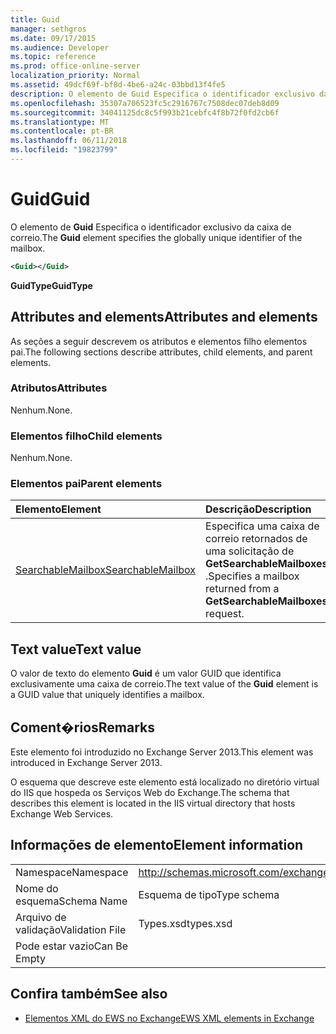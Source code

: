 ```yaml
---
title: Guid
manager: sethgros
ms.date: 09/17/2015
ms.audience: Developer
ms.topic: reference
ms.prod: office-online-server
localization_priority: Normal
ms.assetid: 49dcf69f-bf8d-4be6-a24c-03bbd13f4fe5
description: O elemento de Guid Especifica o identificador exclusivo da caixa de correio.
ms.openlocfilehash: 35307a706523fc5c2916767c7508dec07deb8d09
ms.sourcegitcommit: 34041125dc8c5f993b21cebfc4f8b72f0fd2cb6f
ms.translationtype: MT
ms.contentlocale: pt-BR
ms.lasthandoff: 06/11/2018
ms.locfileid: "19823799"
---
```

# <a name="guid"></a><span data-ttu-id="68452-103">Guid</span><span class="sxs-lookup"><span data-stu-id="68452-103">Guid</span></span>

<span data-ttu-id="68452-104">O elemento de **Guid** Especifica o identificador exclusivo da caixa de correio.</span><span class="sxs-lookup"><span data-stu-id="68452-104">The **Guid** element specifies the globally unique identifier of the mailbox.</span></span> 
  
```XML
<Guid></Guid>
```

 <span data-ttu-id="68452-105">**GuidType**</span><span class="sxs-lookup"><span data-stu-id="68452-105">**GuidType**</span></span>
## <a name="attributes-and-elements"></a><span data-ttu-id="68452-106">Attributes and elements</span><span class="sxs-lookup"><span data-stu-id="68452-106">Attributes and elements</span></span>

<span data-ttu-id="68452-107">As seções a seguir descrevem os atributos e elementos filho elementos pai.</span><span class="sxs-lookup"><span data-stu-id="68452-107">The following sections describe attributes, child elements, and parent elements.</span></span>
  
### <a name="attributes"></a><span data-ttu-id="68452-108">Atributos</span><span class="sxs-lookup"><span data-stu-id="68452-108">Attributes</span></span>

<span data-ttu-id="68452-109">Nenhum.</span><span class="sxs-lookup"><span data-stu-id="68452-109">None.</span></span>
  
### <a name="child-elements"></a><span data-ttu-id="68452-110">Elementos filho</span><span class="sxs-lookup"><span data-stu-id="68452-110">Child elements</span></span>

<span data-ttu-id="68452-111">Nenhum.</span><span class="sxs-lookup"><span data-stu-id="68452-111">None.</span></span>
  
### <a name="parent-elements"></a><span data-ttu-id="68452-112">Elementos pai</span><span class="sxs-lookup"><span data-stu-id="68452-112">Parent elements</span></span>

|<span data-ttu-id="68452-113">**Elemento**</span><span class="sxs-lookup"><span data-stu-id="68452-113">**Element**</span></span>|<span data-ttu-id="68452-114">**Descrição**</span><span class="sxs-lookup"><span data-stu-id="68452-114">**Description**</span></span>|
|:-----|:-----|
|[<span data-ttu-id="68452-115">SearchableMailbox</span><span class="sxs-lookup"><span data-stu-id="68452-115">SearchableMailbox</span></span>](searchablemailbox.md) <br/> |<span data-ttu-id="68452-116">Especifica uma caixa de correio retornados de uma solicitação de **GetSearchableMailboxes** .</span><span class="sxs-lookup"><span data-stu-id="68452-116">Specifies a mailbox returned from a **GetSearchableMailboxes** request.</span></span>  <br/> |
   
## <a name="text-value"></a><span data-ttu-id="68452-117">Text value</span><span class="sxs-lookup"><span data-stu-id="68452-117">Text value</span></span>

<span data-ttu-id="68452-118">O valor de texto do elemento **Guid** é um valor GUID que identifica exclusivamente uma caixa de correio.</span><span class="sxs-lookup"><span data-stu-id="68452-118">The text value of the **Guid** element is a GUID value that uniquely identifies a mailbox.</span></span> 
  
## <a name="remarks"></a><span data-ttu-id="68452-119">Coment�rios</span><span class="sxs-lookup"><span data-stu-id="68452-119">Remarks</span></span>

<span data-ttu-id="68452-120">Este elemento foi introduzido no Exchange Server 2013.</span><span class="sxs-lookup"><span data-stu-id="68452-120">This element was introduced in Exchange Server 2013.</span></span>
  
<span data-ttu-id="68452-121">O esquema que descreve este elemento está localizado no diretório virtual do IIS que hospeda os Serviços Web do Exchange.</span><span class="sxs-lookup"><span data-stu-id="68452-121">The schema that describes this element is located in the IIS virtual directory that hosts Exchange Web Services.</span></span>
  
## <a name="element-information"></a><span data-ttu-id="68452-122">Informações de elemento</span><span class="sxs-lookup"><span data-stu-id="68452-122">Element information</span></span>

|||
|:-----|:-----|
|<span data-ttu-id="68452-123">Namespace</span><span class="sxs-lookup"><span data-stu-id="68452-123">Namespace</span></span>  <br/> |http://schemas.microsoft.com/exchange/services/2006/types  <br/> |
|<span data-ttu-id="68452-124">Nome do esquema</span><span class="sxs-lookup"><span data-stu-id="68452-124">Schema Name</span></span>  <br/> |<span data-ttu-id="68452-125">Esquema de tipo</span><span class="sxs-lookup"><span data-stu-id="68452-125">Type schema</span></span>  <br/> |
|<span data-ttu-id="68452-126">Arquivo de validação</span><span class="sxs-lookup"><span data-stu-id="68452-126">Validation File</span></span>  <br/> |<span data-ttu-id="68452-127">Types.xsd</span><span class="sxs-lookup"><span data-stu-id="68452-127">types.xsd</span></span>  <br/> |
|<span data-ttu-id="68452-128">Pode estar vazio</span><span class="sxs-lookup"><span data-stu-id="68452-128">Can Be Empty</span></span>  <br/> ||
   
## <a name="see-also"></a><span data-ttu-id="68452-129">Confira também</span><span class="sxs-lookup"><span data-stu-id="68452-129">See also</span></span>



- [<span data-ttu-id="68452-130">Elementos XML do EWS no Exchange</span><span class="sxs-lookup"><span data-stu-id="68452-130">EWS XML elements in Exchange</span></span>](ews-xml-elements-in-exchange.md)

